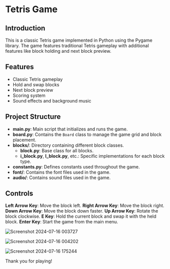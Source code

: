 # Tetris Game

## Introduction

This is a classic Tetris game implemented in Python using the Pygame library. The game features traditional Tetris gameplay with additional features like block holding and next block preview.

## Features

- Classic Tetris gameplay
- Hold and swap blocks
- Next block preview
- Scoring system
- Sound effects and background music

## Project Structure

- **main.py**: Main script that initializes and runs the game.
- **board.py**: Contains the `Board` class to manage the game grid and block placement.
- **blocks/**: Directory containing different block classes.
  - **block.py**: Base class for all blocks.
  - **i_block.py**, **l_block.py**, etc.: Specific implementations for each block type.
- **constants.py**: Defines constants used throughout the game.
- **font/**: Contains the font files used in the game.
- **audio/**: Contains sound files used in the game.

## Controls
**Left Arrow Key**: Move the block left.
**Right Arrow Key**: Move the block right.
**Down Arrow Key**: Move the block down faster.
**Up Arrow Key**: Rotate the block clockwise.
**E Key**: Hold the current block and swap it with the held block.
**Enter Key**: Start the game from the main menu.

![Screenshot 2024-07-16 003727](https://github.com/user-attachments/assets/c35f4a2a-58f7-4390-91fa-83ddb5daf5b1)

![Screenshot 2024-07-16 004202](https://github.com/user-attachments/assets/4b529ea9-daa6-49ab-97cb-b9877af00edb)

![Screenshot 2024-07-16 175244](https://github.com/user-attachments/assets/295e5c26-86d5-44c0-8043-375588f4e99a)

Thank you for playing!
